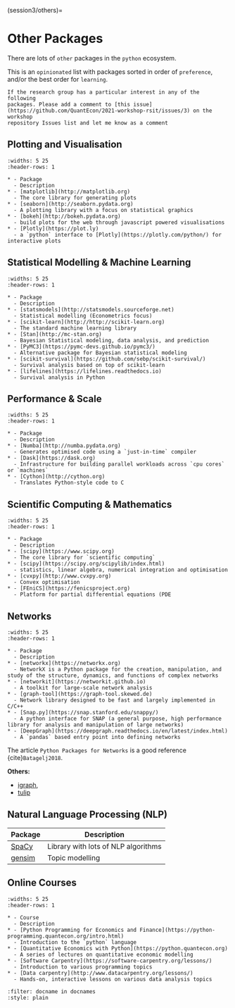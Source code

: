 (session3/others)=
# Other Packages

There are lots of `other` packages in the `python` ecosystem.

This is an `opinionated` list with packages sorted in order of `preference`, and/or
the best order for `learning`.

```{note}
If the research group has a particular interest in any of the following
packages. Please add a comment to [this issue](https://github.com/QuantEcon/2021-workshop-rsit/issues/3) on the workshop
repository Issues list and let me know as a comment
```

## Plotting and Visualisation

```{list-table}
:widths: 5 25
:header-rows: 1

* - Package
  - Description
* - [matplotlib](http://matplotlib.org)
  - The core library for generating plots
* - [seaborn](http://seaborn.pydata.org)
  - A plotting library with a focus on statistical graphics
* - [bokeh](http://bokeh.pydata.org)
  - build plots for the web through javascript powered visualisations
* - [Plotly](https://plot.ly)
  - a `python` interface to [Plotly](https://plotly.com/python/) for interactive plots
```

## Statistical Modelling & Machine Learning

```{list-table}
:widths: 5 25
:header-rows: 1

* - Package
  - Description
* - [statsmodels](http://statsmodels.sourceforge.net)
  - Statistical modelling (Econometrics focus)
* - [scikit-learn](http://http://scikit-learn.org)
  - The standard machine learning library
* - [Stan](http://mc-stan.org)
  - Bayesian Statistical modeling, data analysis, and prediction
* - [PyMC3](https://pymc-devs.github.io/pymc3/)
  - Alternative package for Bayesian statistical modeling
* - [scikit-survival](https://github.com/sebp/scikit-survival/)
  - Survival analysis based on top of scikit-learn
* - [lifelines](https://lifelines.readthedocs.io)
  - Survival analysis in Python
```

## Performance & Scale

```{list-table}
:widths: 5 25
:header-rows: 1

* - Package
  - Description
* - [Numba](http://numba.pydata.org)
  - Generates optimised code using a `just-in-time` compiler
* - [Dask](https://dask.org)
  - Infrastructure for building parallel workloads across `cpu cores` or `machines`
* - [Cython](http://cython.org)
  - Translates Python-style code to C

```

## Scientific Computing & Mathematics

```{list-table}
:widths: 5 25
:header-rows: 1

* - Package
  - Description
* - [scipy](https://www.scipy.org)
  - The core library for `scientific computing`
* - [scipy](https://scipy.org/scipylib/index.html)
  - statistics, linear algebra, numerical integration and optimisation
* - [cvxpy](http://www.cvxpy.org)
  - Convex optimisation
* - [FEniCS](https://fenicsproject.org)
  - Platform for partial differential equations (PDE
```

## Networks

```{list-table}
:widths: 5 25
:header-rows: 1

* - Package
  - Description
* - [networkx](https://networkx.org)
  - NetworkX is a Python package for the creation, manipulation, and study of the structure, dynamics, and functions of complex networks
* - [networkit](https://networkit.github.io)
  - A toolkit for large-scale network analysis
* - [graph-tool](https://graph-tool.skewed.de)
  - Network library designed to be fast and largely implemented in C/C++
* - [Snap.py](https://snap.stanford.edu/snappy/)
  - A python interface for SNAP (a general purpose, high performance library for analysis and manipulation of large networks)
* - [DeepGraph](https://deepgraph.readthedocs.io/en/latest/index.html)
  - A `pandas` based entry point into defining networks
```

The article `Python Packages for Networks` is a good reference {cite}`Batagelj2018`.

**Others:**

- [igraph](https://igraph.org),
- [tulip](https://tulip.labri.fr/Documentation/current/tulip-python/html/index.html)


## Natural Language Processing (NLP)

| Package | Description |
| ------- | ----------- |
| [SpaCy](https://spacy.io) | Library with lots of NLP algorithms | 
| [gensim](https://radimrehurek.com/gensim/index.html) | Topic modelling |


## Online Courses

```{list-table}
:widths: 5 25
:header-rows: 1

* - Course
  - Description
* - [Python Programming for Economics and Finance](https://python-programming.quantecon.org/intro.html)
  - Introduction to the `python` language
* - [Quantitative Economics with Python](https://python.quantecon.org)
  - A series of lectures on quantitative economic modelling
* - [Software Carpentry](https://software-carpentry.org/lessons/)
  - Introduction to various programming topics
* - [Data carpentry](http://www.datacarpentry.org/lessons/)
  - Hands-on, interactive lessons on various data analysis topics

```

```{bibliography}
:filter: docname in docnames
:style: plain
```